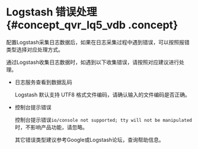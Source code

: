 # Logstash 错误处理 {#concept_qvr_lq5_vdb .concept}

配置Logstash采集日志数据后，如果在日志采集过程中遇到错误，可以按照报错类型选择对应处理方式。

通过Logstash收集日志数据时，如遇到以下收集错误，请按照对应建议进行处理。

-   日志服务查看到数据乱码

    Logstash 默认支持 UTF8 格式文件编码，请确认输入的文件编码是否正确。

-   控制台提示错误

    控制台提示错误`io/console not supported; tty will not be manipulated`时，不影响产品功能，请忽略。

    其它错误类型建议参考Google或Logstash论坛，查询帮助信息。


